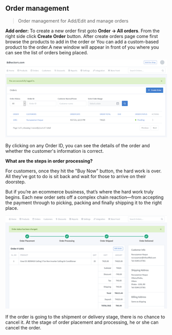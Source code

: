 ## Order management

>Order management for Add/Edit and manage orders

**Add order:**
To create a new order first goto **Order -> All orders**. From the right side click **Create Order** button. 
After create orders page come first browse the products to add in the order or You can add a custom-based product to the order.A new window will appear in front of you where you can see the list of orders being placed.

![image](img/101.png)

By clicking on any Order ID, you can see the details of the order and whether the customer's information is correct.
<!-- 
![image](img/102.png) -->

**What are the steps in order processing?**

For customers, once they hit the "Buy Now" button, the hard work is over. All they’ve got to do is sit back and wait for those to arrive on their doorstep.

But if you’re an ecommerce business, that’s where the hard work truly begins. Each new order sets off a complex chain reaction—from accepting the payment through to picking, packing and finally shipping it to the right place.

![image](img/5.png)

If the order is going to the shipment or delivery stage, there is no chance to cancel it. At the stage of order placement and processing, he or she can cancel the order.
